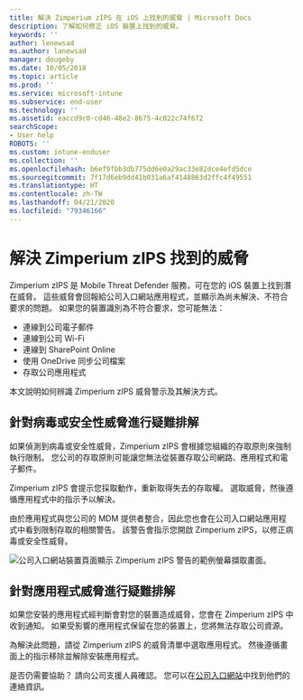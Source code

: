 ```yaml
---
title: 解決 Zimperium zIPS 在 iOS 上找到的威脅 | Microsoft Docs
description: 了解如何修正 iOS 裝置上找到的威脅。
keywords: ''
author: lenewsad
ms.author: lanewsad
manager: dougeby
ms.date: 10/05/2018
ms.topic: article
ms.prod: ''
ms.service: microsoft-intune
ms.subservice: end-user
ms.technology: ''
ms.assetid: eaccd9c0-cd46-48e2-8675-4c022c74f672
searchScope:
- User help
ROBOTS: ''
ms.custom: intune-enduser
ms.collection: ''
ms.openlocfilehash: b6ef9fbb3db775dd6e0a29ac33e82dce4efd5dce
ms.sourcegitcommit: 7f17d6eb9dd41b031a6af4148863d2ffc4f49551
ms.translationtype: HT
ms.contentlocale: zh-TW
ms.lasthandoff: 04/21/2020
ms.locfileid: "79346166"
---
```

# <a name="resolve-a-threat-found-by-zimperium-zips"></a>解決 Zimperium zIPS 找到的威脅

Zimperium zIPS 是 Mobile Threat Defender 服務，可在您的 iOS 裝置上找到潛在威脅。 這些威脅會回報給公司入口網站應用程式，並顯示為尚未解決、不符合要求的問題。 如果您的裝置識別為不符合要求，您可能無法：

* 連線到公司電子郵件
* 連線到公司 Wi-Fi
* 連線到 SharePoint Online
* 使用 OneDrive 同步公司檔案
* 存取公司應用程式

本文說明如何辨識 Zimperium zIPS 威脅警示及其解決方式。 

## <a name="troubleshoot-virus-or-security-threat"></a>針對病毒或安全性威脅進行疑難排解  
如果偵測到病毒或安全性威脅，Zimperium zIPS 會根據您組織的存取原則來強制執行限制。 您公司的存取原則可能讓您無法從裝置存取公司網路、應用程式和電子郵件。  

Zimperium zIPS 會提示您採取動作，重新取得失去的存取權。 選取威脅，然後遵循應用程式中的指示予以解決。

由於應用程式與您公司的 MDM 提供者整合，因此您也會在公司入口網站應用程式中看到限制存取的相關警告。 該警告會指示您開啟 Zimperium zIPS，以修正病毒或安全性威脅。  

  ![公司入口網站裝置頁面顯示 Zimperium zIPS 警告的範例螢幕擷取畫面。](./media/CP-lookout-virus-banner-1808.png)  
  
## <a name="troubleshoot-an-app-threat"></a>針對應用程式威脅進行疑難排解

如果您安裝的應用程式經判斷會對您的裝置造成威脅，您會在 Zimperium zIPS 中收到通知。 如果受影響的應用程式保留在您的裝置上，您將無法存取公司資源。  

為解決此問題，請從 Zimperium zIPS 的威脅清單中選取應用程式。 然後遵循畫面上的指示移除並解除安裝應用程式。  

是否仍需要協助？ 請向公司支援人員確認。 您可以在[公司入口網站](https://go.microsoft.com/fwlink/?linkid=2010980)中找到他們的連絡資訊。   
